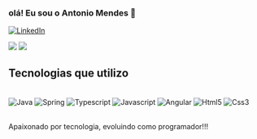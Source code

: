 ### olá! Eu sou o Antonio Mendes 👋

[![LinkedIn](https://img.shields.io/badge/LinkedIn-0077B5?style=for-the-badge&logo=linkedin&logoColor=white)](https://www.linkedin.com/in/antoniomend/)


<div>
<img heigth="180em" src="https://github-readme-stats.vercel.app/api?username=antmendes&show_icons=true&theme=dracula&include_all_commits=true">
<img heigth="180em" src="https://github-readme-stats.vercel.app/api/top-langs/?username=antmendes&layout=compact&theme=dracula">
</div>

## Tecnologias que utilizo

<div style="display: inline_block"><br/>
 <img align="center" alt="Java" src="https://img.shields.io/badge/Java-ED8B00?style=for-the-badge&logo=java&logoColor=white">
  <img align="center" alt="Spring" src="https://img.shields.io/badge/Spring-6DB33F?style=for-the-badge&logo=spring&logoColor=white">
   <img align="center" alt="Typescript" src="https://img.shields.io/badge/TypeScript-007ACC?style=for-the-badge&logo=typescript&logoColor=white">
    <img align="center" alt="Javascript" src="https://img.shields.io/badge/JavaScript-F7DF1E?style=for-the-badge&logo=javascript&logoColor=black">
     <img align="center" alt="Angular" src="https://img.shields.io/badge/Angular-DD0031?style=for-the-badge&logo=angular&logoColor=white">
    <img align="center" alt="Html5" src="https://img.shields.io/badge/HTML5-E34F26?style=for-the-badge&logo=html5&logoColor=white"> 
     <img align="center" alt="Css3" src="https://img.shields.io/badge/CSS3-1572B6?style=for-the-badge&logo=css3&logoColor=white"> 
</div></br>

Apaixonado por tecnologia, evoluindo como programador!!!



